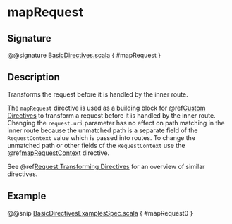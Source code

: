<a id="maprequest"></a>
# mapRequest

## Signature

@@signature [BasicDirectives.scala](../../../../../../../../../akka-http/src/main/scala/akka/http/scaladsl/server/directives/BasicDirectives.scala) { #mapRequest }

## Description

Transforms the request before it is handled by the inner route.

The `mapRequest` directive is used as a building block for @ref[Custom Directives](../custom-directives.md#custom-directives) to transform a request before it
is handled by the inner route. Changing the `request.uri` parameter has no effect on path matching in the inner route
because the unmatched path is a separate field of the `RequestContext` value which is passed into routes. To change
the unmatched path or other fields of the `RequestContext` use the @ref[mapRequestContext](mapRequestContext.md#maprequestcontext) directive.

See @ref[Request Transforming Directives](index.md#request-transforming-directives) for an overview of similar directives.

## Example

@@snip [BasicDirectivesExamplesSpec.scala](../../../../../../../test/scala/docs/http/scaladsl/server/directives/BasicDirectivesExamplesSpec.scala) { #mapRequest0 }